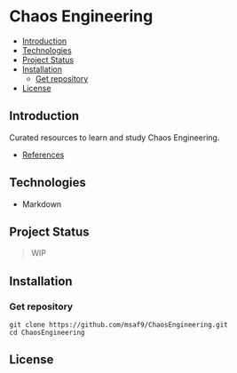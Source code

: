 <h1>Chaos Engineering</h1>

- [Introduction](#introduction)
- [Technologies](#technologies)
- [Project Status](#project-status)
- [Installation](#installation)
  - [Get repository](#get-repository)
- [License](#license)

## Introduction

<p>Curated resources to learn and study Chaos Engineering.</p>

- [References](RESOURCES.md)

## Technologies

- Markdown

## Project Status

> WIP

## Installation

### Get repository

```git
git clone https://github.com/msaf9/ChaosEngineering.git
cd ChaosEngineering
```

## License
